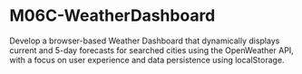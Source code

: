 # M06C-WeatherDashboard
Develop a browser-based Weather Dashboard that dynamically displays current and 5-day forecasts for searched cities using the OpenWeather API, with a focus on user experience and data persistence using localStorage.
